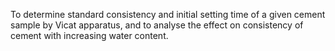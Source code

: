 To determine standard consistency and initial setting time of a given cement sample by Vicat apparatus, and to analyse the effect on consistency of cement with increasing water content.
